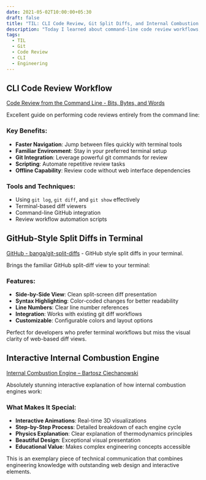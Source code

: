 ```yaml
---
date: 2021-05-02T10:00:00+05:30
draft: false
title: "TIL: CLI Code Review, Git Split Diffs, and Internal Combustion Engine"
description: "Today I learned about command-line code review workflows, GitHub-style split diffs in the terminal, and an amazing interactive explanation of internal combustion engines."
tags:
  - TIL
  - Git
  - Code Review
  - CLI
  - Engineering
---
```


## CLI Code Review Workflow

[Code Review from the Command Line - Bits, Bytes, and Words](https://blog.jez.io/cli-code-review)

Excellent guide on performing code reviews entirely from the command line:

### Key Benefits:
- **Faster Navigation**: Jump between files quickly with terminal tools
- **Familiar Environment**: Stay in your preferred terminal setup
- **Git Integration**: Leverage powerful git commands for review
- **Scripting**: Automate repetitive review tasks
- **Offline Capability**: Review code without web interface dependencies

### Tools and Techniques:
- Using `git log`, `git diff`, and `git show` effectively
- Terminal-based diff viewers
- Command-line GitHub integration
- Review workflow automation scripts

## GitHub-Style Split Diffs in Terminal

[GitHub - banga/git-split-diffs](https://github.com/banga/git-split-diffs) - GitHub style split diffs in your terminal.

Brings the familiar GitHub split-diff view to your terminal:

### Features:
- **Side-by-Side View**: Clean split-screen diff presentation
- **Syntax Highlighting**: Color-coded changes for better readability
- **Line Numbers**: Clear line number references
- **Integration**: Works with existing git diff workflows
- **Customizable**: Configurable colors and layout options

Perfect for developers who prefer terminal workflows but miss the visual clarity of web-based diff views.

## Interactive Internal Combustion Engine

[Internal Combustion Engine – Bartosz Ciechanowski](https://ciechanow.ski/internal-combustion-engine/)

Absolutely stunning interactive explanation of how internal combustion engines work:

### What Makes It Special:
- **Interactive Animations**: Real-time 3D visualizations
- **Step-by-Step Process**: Detailed breakdown of each engine cycle
- **Physics Explanation**: Clear explanation of thermodynamics principles
- **Beautiful Design**: Exceptional visual presentation
- **Educational Value**: Makes complex engineering concepts accessible

This is an exemplary piece of technical communication that combines engineering knowledge with outstanding web design and interactive elements.
